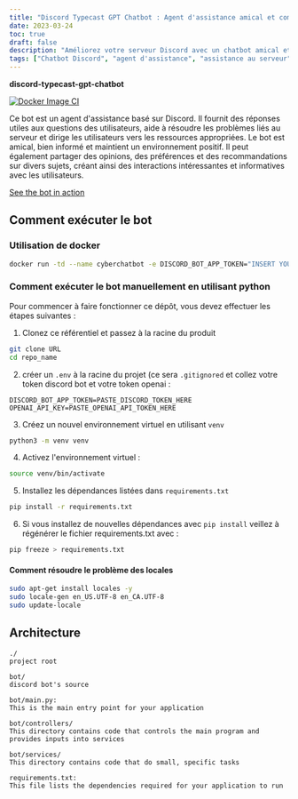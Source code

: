```yaml
---
title: "Discord Typecast GPT Chatbot : Agent d'assistance amical et compétent basé sur Discord"
date: 2023-03-24
toc: true
draft: false
description: "Améliorez votre serveur Discord avec un chatbot amical et compétent qui fournit des réponses utiles, répond aux questions liées au serveur et crée des interactions intéressantes."
tags: ["Chatbot Discord", "agent d'assistance", "assistance au serveur", "user queries", "ressources pertinentes", "environnement positif", "avis", "préférences", "recommendations", "des interactions engageantes", "bot amical", "bot bien informé", "Bot basé sur Discord", "assistant virtuel", "soutien automatisé", "bot de conversation", "réponses informatives", "bot ingénieux", "chatbot interactif", "gestion des serveurs", "l'assistance aux utilisateurs", "Un robot doté d'une intelligence artificielle", "discord.io", "chatbot en action", "docker", "python", "Déploiement de robots", "environnement virtuel", "architecture des robots", "contrôleurs de robots", "Services de robots"]
---
```


**discord-typecast-gpt-chatbot**

[![Docker Image CI](https://github.com/CyberSentinels/discord-typecast-gpt-chatbot/actions/workflows/docker-image.yml/badge.svg)](https://github.com/CyberSentinels/discord-typecast-gpt-chatbot/actions/workflows/docker-image.yml)

Ce bot est un agent d'assistance basé sur Discord. Il fournit des réponses utiles aux questions des utilisateurs, aide à résoudre les problèmes liés au serveur et dirige les utilisateurs vers les ressources appropriées. Le bot est amical, bien informé et maintient un environnement positif. Il peut également partager des opinions, des préférences et des recommandations sur divers sujets, créant ainsi des interactions intéressantes et informatives avec les utilisateurs.

[See the bot in action](https://discord.gg/CYVe2CyrXk)

## Comment exécuter le bot
### Utilisation de docker
```bash
docker run -td --name cyberchatbot -e DISCORD_BOT_APP_TOKEN="INSERT YOUR BOT TOKEN HERE" -e OPENAI_API_KEY="INSERT YOUR OPENAI API KEY HERE" simeononsecurity/discord-typecast-gpt-chatbot:latest
```
### Comment exécuter le bot manuellement en utilisant python

Pour commencer à faire fonctionner ce dépôt, vous devez effectuer les étapes suivantes :

1. Clonez ce référentiel et passez à la racine du produit

```bash
git clone URL
cd repo_name
```
2. créer un `.env` à la racine du projet (ce sera `.gitignored` et collez votre token discord bot et votre token openai :

```env
DISCORD_BOT_APP_TOKEN=PASTE_DISCORD_TOKEN_HERE
OPENAI_API_KEY=PASTE_OPENAI_API_TOKEN_HERE
```

3. Créez un nouvel environnement virtuel en utilisant `venv`
```bash
python3 -m venv venv
```

4. Activez l'environnement virtuel :
```bash
source venv/bin/activate
```

5. Installez les dépendances listées dans `requirements.txt`
   
```bash
pip install -r requirements.txt
```

6. Si vous installez de nouvelles dépendances avec `pip install` veillez à régénérer le fichier requirements.txt avec :

```bash
pip freeze > requirements.txt
```
#### Comment résoudre le problème des locales
```bash
sudo apt-get install locales -y
sudo locale-gen en_US.UTF-8 en_CA.UTF-8
sudo update-locale
```

## Architecture

```text
./
project root

bot/
discord bot's source

bot/main.py:
This is the main entry point for your application

bot/controllers/
This directory contains code that controls the main program and provides inputs into services

bot/services/
This directory contains code that do small, specific tasks

requirements.txt:
This file lists the dependencies required for your application to run
```
